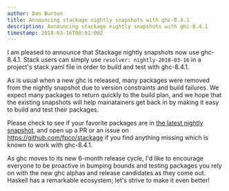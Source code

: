```yaml
---
author: Dan Burton
title: Announcing stackage nightly snapshots with ghc-8.4.1
description: Announcing stackage nightly snapshots with ghc-8.4.1
timestamp: 2018-03-16T00:01:00Z
---
```


I am pleased to announce that Stackage nightly snapshots now use
ghc-8.4.1. Stack users can simply use `resolver: nightly-2018-03-16`
in a project's stack.yaml file in order to build and test with ghc-8.4.1.

As is usual when a new ghc is released, many packages were removed
from the nightly snapshot due to version constraints and build failures.
We expect many packages to return quickly to the build plan, and
we hope that the existing snapshots will help mainatainers get back in
by making it easy to build and test their packages.

Please check to see if your favorite packages are in
[the latest nightly snapshot](https://stackage.org/nightly),
and open up a PR or an issue on https://github.com/fpco/stackage if
you find anything missing which is known to work with ghc-8.4.1.

As ghc moves to its new 6-month release cycle, I'd like to encourage everyone
to be proactive in bumping bounds and testing packages you rely on
with the new ghc alphas and release candidates as they come out.
Haskell has a remarkable ecosystem; let's strive to make it even better!
